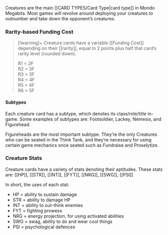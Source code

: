 Creatures are the main [[CARD TYPES/Card Type|card type]] in Mondo Megabits. Most games will revolve around deploying your creatures to outnumber and take down the opponent’s creatures. 

### Rarity-based Funding Cost

> [!warning]+ Creature cards have a variable [[Funding Cost]] depending on their [[rarity]], equal to 2 points plus half that card’s rarity level (rounded down).
>  
> R1 = 2F  
> R2 = 3F  
> R3 = 3F  
> R4 = 4F  
> R5 = 4F  
> R6 = 5F  


#### Subtypes 

Each creature card has a subtype, which denotes its class/role/title in-game.
Some examples of subtypes are: Footsoldier, Lackey, Nemesis, and Figurehead. 

Figureheads are the most important subtype. They’re the only Creatures who can be seated in the Think Tank, and they’re necessary for using certain game mechanics once seated such as Fundraise and Proselytize.

### Creature Stats

Creature cards have a variety of stats denoting their aptitudes.
 These stats are: [[HP]], [[STR]], [[INT]], [[FYT]], [[NRG]], [[SWG]], [[PSI]]

In short, the uses of each stat:
- HP = ability to sustain damage
- STR = ability to damage HP 
- INT = ability to out-think enemies
- FYT = fighting prowess 
- NRG = energy projection, for using activated abilities 
- SWG = swag, ability to do and wear cool things 
- PSI = psychological defences 
